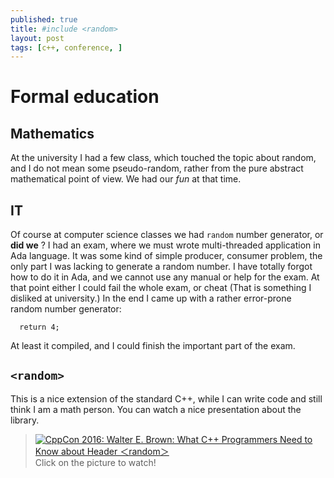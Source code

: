 ```yaml
---
published: true
title: #include <random>
layout: post
tags: [c++, conference, ]
---
```

# Formal education

## Mathematics
At the university I had a few class, which touched the topic about random, and I do not mean some pseudo-random, rather from the pure abstract mathematical point of view. We had our *fun* at that time.

## IT
Of course at computer science classes we had `random` number generator, or **did we** ?
I had an exam, where we must wrote multi-threaded application in Ada language. It was some kind of simple producer, consumer problem, the only part I was lacking to generate a random number. I have totally forgot how to do it in Ada, and we cannot use any manual or help for the exam. At that point either I could fail the whole exam, or cheat (That is something I disliked at university.)
In the end I came up with a rather error-prone random number generator:
```
  return 4;
```
At least it compiled, and I could finish the important part of the exam.

## `<random>`
This is a nice extension of the standard C++, while I can write code and still think I am a math person. You can watch a nice presentation about the library. 
> [![CppCon 2016: Walter E. Brown: What C++ Programmers Need to Know about Header ＜random＞](http://img.youtube.com/vi/6DPkyvkMkk8/0.jpg)](http://www.youtube.com/watch?v=6DPkyvkMkk8 "CppCon 2016: Walter E. Brown: What C++ Programmers Need to Know about Header ＜random＞")
> Click on the picture to watch!